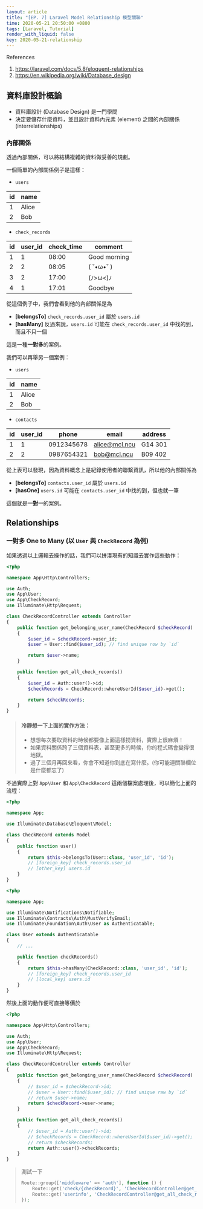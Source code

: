 ```yaml
---
layout: article
title: "[EP. 7] Laravel Model Relationship 模型關聯"
time: 2020-05-21 20:50:00 +0800
tags: [Laravel, Tutorial]
render_with_liquid: false
key: 2020-05-21-relationship
---
```


References

1. https://laravel.com/docs/5.8/eloquent-relationships
2. https://en.wikipedia.org/wiki/Database_design

## 資料庫設計概論

- 資料庫設計 (Database Design) 是一門學問
- 決定要儲存什麼資料，並且設計資料內元素 (element) 之間的內部關係 (interrelationships)

### 內部關係

透過內部關係，可以將結構複雜的資料做妥善的規劃。

一個簡單的內部關係例子是這樣：

- `users`

| id  | name  |
| --- | ----- |
| 1   | Alice |
| 2   | Bob   |

- `check_records`

| id  | user_id | check_time | comment      |
| --- | ------- | ---------- | ------------ |
| 1   | 1       | 08:00      | Good morning |
| 2   | 2       | 08:05      | ( ˘•ω•˘ )    |
| 3   | 2       | 17:00      | (ﾉ>ω<)ﾉ      |
| 4   | 1       | 17:01      | Goodbye      |

從這個例子中，我們會看到他的內部關係是為

- **[belongsTo]** `check_records.user_id` 屬於 `users.id`
- **[hasMany]** 反過來說，`users.id` 可能在 `check_records.user_id` 中找的到，而且不只一個

這是一種**一對多**的案例。

我們可以再舉另一個案例：

- `users`

| id  | name  |
| --- | ----- |
| 1   | Alice |
| 2   | Bob   |

- `contacts`

| id  | user_id | phone      | email         | address |
| --- | ------- | ---------- | ------------- | ------- |
| 1   | 1       | 0912345678 | alice@mcl.ncu | G14 301 |
| 2   | 2       | 0987654321 | bob@mcl.ncu   | B09 402 |

從上表可以發現，因為資料概念上是紀錄使用者的聯繫資訊，所以他的內部關係為

- **[belongsTo]** `contacts.user_id` 屬於 `users.id`
- **[hasOne]** `users.id` 可能在 `contacts.user_id` 中找的到，但也就一筆

這個就是**一對一**的案例。

## Relationships

### 一對多 One to Many (以 `User` 與 `CheckRecord` 為例)

如果透過以上邏輯去操作的話，我們可以拼湊現有的知識去實作這些動作：

```php
<?php

namespace App\Http\Controllers;

use Auth;
use App\User;
use App\CheckRecord;
use Illuminate\Http\Request;

class CheckRecordController extends Controller
{
    public function get_belonging_user_name(CheckRecord $checkRecord)
    {
        $user_id = $checkRecord->user_id;
        $user = User::find($user_id); // find unique row by `id`

        return $user->name;
    }

    public function get_all_check_records()
    {
        $user_id = Auth::user()->id;
        $checkRecords = CheckRecord::whereUserId($user_id)->get();

        return $checkRecords;
    }
}
```

> #### 冷靜想一下上面的實作方法：
>
> - 想想每次要取資料的時候都要像上面這樣撈資料，實際上很麻煩！
> - 如果資料關係跨了三個資料表，甚至更多的時候，你的程式碼會變得很地獄。
> - 過了三個月再回來看，你會不知道你到底在寫什麼。(你可能連關聯欄位是什麼都忘了)

不過實際上對 `App\User` 和 `App\CheckRecord` 這兩個檔案處理後，可以簡化上面的流程：

```php
<?php

namespace App;

use Illuminate\Database\Eloquent\Model;

class CheckRecord extends Model
{
    public function user()
    {
        return $this->belongsTo(User::class, 'user_id', 'id');
        // [foreign_key] check_records.user_id
        // [other_key] users.id
    }
}
```

```php
<?php

namespace App;

use Illuminate\Notifications\Notifiable;
use Illuminate\Contracts\Auth\MustVerifyEmail;
use Illuminate\Foundation\Auth\User as Authenticatable;

class User extends Authenticatable
{
    // ...

    public function checkRecords()
    {
        return $this->hasMany(CheckRecord::class, 'user_id', 'id');
        // [foreign_key] check_records.user_id
        // [local_key] users.id
    }
}
```

然後上面的動作便可直接等價於

```php
<?php

namespace App\Http\Controllers;

use Auth;
use App\User;
use App\CheckRecord;
use Illuminate\Http\Request;

class CheckRecordController extends Controller
{
    public function get_belonging_user_name(CheckRecord $checkRecord)
    {
        // $user_id = $checkRecord->id;
        // $user = User::find($user_id); // find unique raw by `id`
        // return $user->name;
        return $checkRecord->user->name;
    }

    public function get_all_check_records()
    {
        // $user_id = Auth::user()->id;
        // $checkRecords = CheckRecord::whereUserId($user_id)->get();
        // return $checkRecords;
        return Auth::user()->checkRecords;
    }
}
```

> 測試一下
>
> ```php
> Route::group(['middleware' => 'auth'], function () {
>     Route::get('check/{checkRecord}', 'CheckRecordController@get_belonging_user_name');
>     Route::get('userinfo', 'CheckRecordController@get_all_check_records');
> });
> ```
